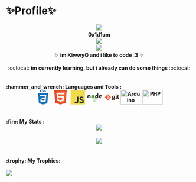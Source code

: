 <h1>✨Profile✨</h1>

<div id="header" align="center">
  <img src="https://avatars.githubusercontent.com/u/99560255?s=400&u=a758c16647c3c286fe613846372b92318e05b8d5&v=4"></img><br>
  <b>0x1d1um</b><br>
  <img src="https://img.shields.io/github/followers/KiwwyQ?style=social"/><br>
  <img src="https://komarev.com/ghpvc/?username=KiwwyQ&style=flat-square"</img><br>
  ✨ <b> im KiwwyQ and i like to code :3</b> ✨<br><br>
  :octocat: <b> im currently learning, but i already can do some things </b> :octocat: <br><br><br>
</div>
<b>:hammer_and_wrench: Languages and Tools :<b>
<div align="center">
  <img src="https://github.com/devicons/devicon/blob/master/icons/css3/css3-plain-wordmark.svg"  title="CSS3" alt="CSS" width="40" height="40"/>&nbsp;
  <img src="https://github.com/devicons/devicon/blob/master/icons/html5/html5-original.svg" title="HTML5" alt="HTML" width="40" height="40"/>&nbsp;
  <img src="https://github.com/devicons/devicon/blob/master/icons/javascript/javascript-original.svg" title="JavaScript" alt="JavaScript" width="40" height="40"/>&nbsp;
  <img src="https://github.com/devicons/devicon/blob/master/icons/nodejs/nodejs-original-wordmark.svg" title="NodeJS" alt="NodeJS" width="40" height="40"/>&nbsp;
  <img src="https://github.com/devicons/devicon/blob/master/icons/git/git-original-wordmark.svg" title="Git" **alt="Git" width="40" height="40"/>
  <img src="https://upload.wikimedia.org/wikipedia/commons/thumb/e/e0/ArduinoLogo_®.svg/512px-ArduinoLogo_®.svg.png?20171130102122" title="Arduino" **alt="Arduino" width="55" height="40"/>
  <img src="https://upload.wikimedia.org/wikipedia/commons/thumb/2/27/PHP-logo.svg/711px-PHP-logo.svg.png?20180502235434" title="PHP" **alt="PHP" width="55" height="40"/>
</div><br><br>
<b>:fire: My Stats :</b><br>
<div align="center">
<img src="http://github-readme-streak-stats.herokuapp.com?user=KiwwyQ&theme=hacker"></img><br><br>
<img src="https://github-readme-stats.vercel.app/api/top-langs/?username=KiwwyQ&layout=compact&theme=vision-friendly-dark"></img>
</div><br><br>
<b>:trophy: My Trophies:</b><br><br>
<img src="https://github-profile-trophy.vercel.app/?username=KiwwyQ&column=7&theme=onedark" />
